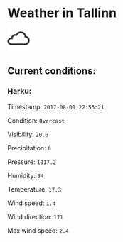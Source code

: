 # Weather in Tallinn 

<img src= 'images/cloud.png' width= '50' /> 

## Current conditions: 

### Harku: 

Timestamp: ``` 2017-08-01 22:56:21 ``` 

Condition: ``` Overcast ``` 

Visibility: ``` 20.0 ``` 

Precipitation: ``` 0 ``` 

Pressure: ``` 1017.2 ``` 

Humidity: ``` 84 ``` 

Temperature: ``` 17.3 ``` 

Wind speed: ``` 1.4 ``` 

Wind direction: ``` 171 ``` 

Max wind speed: ``` 2.4 ``` 

